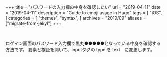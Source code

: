 +++
title = "パスワードの入力欄の中身を確認したい"
url = "2019-04-11"
date = "2019-04-11"
description = "Guide to emoji usage in Hugo"
tags = [
    "iOS",
]
categories = [
    "themes",
    "syntax",
]
archives = "2019/09"
aliases = ["migrate-from-jekyl"]
+++

<br>

ログイン画面のパスワード入力欄で黒丸●●●●●となっている中身を確認する方法です。
要素と検証を開いて、inputタグの type を text　に変更します。
